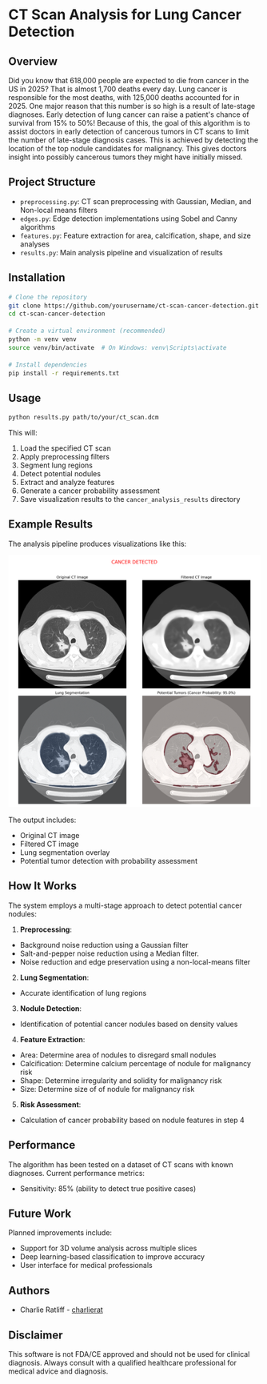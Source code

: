 # CT Scan Analysis for Lung Cancer Detection

## Overview

Did you know that 618,000 people are expected to die from cancer in the US in 2025? That is almost 1,700 deaths every day. Lung cancer is responsible for the most deaths, with 125,000 deaths accounted for in 2025. One major reason that this number is so high is a result of late-stage diagnoses. Early detection of lung cancer can raise a patient's chance of survival from 15% to 50%! Because of this, the goal of this algorithm is to assist doctors in early detection of cancerous tumors in CT scans to limit the number of late-stage diagnosis cases. This is achieved by detecting the location of the top nodule candidates for malignancy. This gives doctors insight into possibly cancerous tumors they might have initially missed.

## Project Structure

- `preprocessing.py`: CT scan preprocessing with Gaussian, Median, and Non-local means filters
- `edges.py`: Edge detection implementations using Sobel and Canny algorithms
- `features.py`: Feature extraction for area, calcification, shape, and size analyses
- `results.py`: Main analysis pipeline and visualization of results

## Installation

```bash
# Clone the repository
git clone https://github.com/yourusername/ct-scan-cancer-detection.git
cd ct-scan-cancer-detection

# Create a virtual environment (recommended)
python -m venv venv
source venv/bin/activate  # On Windows: venv\Scripts\activate

# Install dependencies
pip install -r requirements.txt
```

## Usage

```bash
python results.py path/to/your/ct_scan.dcm
```

This will:
1. Load the specified CT scan
2. Apply preprocessing filters
3. Segment lung regions
4. Detect potential nodules
5. Extract and analyze features
6. Generate a cancer probability assessment
7. Save visualization results to the `cancer_analysis_results` directory

## Example Results

The analysis pipeline produces visualizations like this:

![Example Result](images/cancer_analysis_results.png)

The output includes:
- Original CT image
- Filtered CT image
- Lung segmentation overlay
- Potential tumor detection with probability assessment

## How It Works

The system employs a multi-stage approach to detect potential cancer nodules:

1. **Preprocessing**:
- Background noise reduction using a Gaussian filter
- Salt-and-pepper noise reduction using a Median filter.
- Noise reduction and edge preservation using a non-local-means filter
2. **Lung Segmentation**:
- Accurate identification of lung regions
3. **Nodule Detection**:
- Identification of potential cancer nodules based on density values
4. **Feature Extraction**:
- Area: Determine area of nodules to disregard small nodules
- Calcification: Determine calcium percentage of nodule for malignancy risk
- Shape: Determine irregularity and solidity for malignancy risk
- Size: Determine size of of nodule for malignancy risk
5. **Risk Assessment**:
- Calculation of cancer probability based on nodule features in step 4

## Performance

The algorithm has been tested on a dataset of CT scans with known diagnoses. Current performance metrics:
- Sensitivity: 85% (ability to detect true positive cases)

## Future Work

Planned improvements include:
- Support for 3D volume analysis across multiple slices
- Deep learning-based classification to improve accuracy
- User interface for medical professionals

## Authors

- Charlie Ratliff - [charlierat](https://github.com/charlierat)


## Disclaimer

This software is not FDA/CE approved and should not be used for clinical diagnosis. Always consult with a qualified healthcare professional for medical advice and diagnosis.
